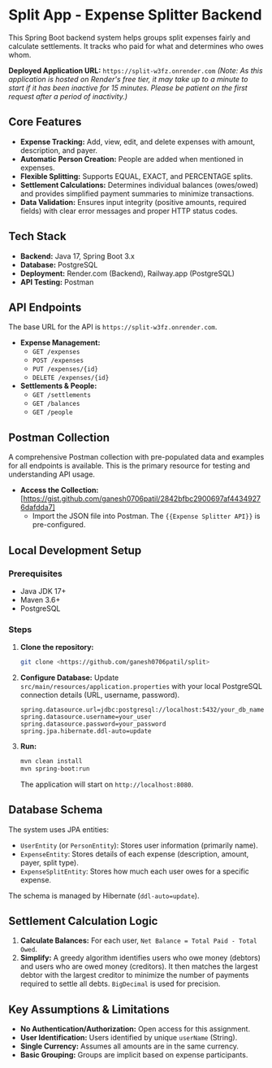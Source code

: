 # Split App - Expense Splitter Backend

This Spring Boot backend system helps groups split expenses fairly and calculate settlements. It tracks who paid for what and determines who owes whom.

**Deployed Application URL:** `https://split-w3fz.onrender.com`
*(Note: As this application is hosted on Render's free tier, it may take up to a minute to start if it has been inactive for 15 minutes. Please be patient on the first request after a period of inactivity.)*

## Core Features

*   **Expense Tracking:** Add, view, edit, and delete expenses with amount, description, and payer.
*   **Automatic Person Creation:** People are added when mentioned in expenses.
*   **Flexible Splitting:** Supports EQUAL, EXACT, and PERCENTAGE splits.
*   **Settlement Calculations:** Determines individual balances (owes/owed) and provides simplified payment summaries to minimize transactions.
*   **Data Validation:** Ensures input integrity (positive amounts, required fields) with clear error messages and proper HTTP status codes.

## Tech Stack

*   **Backend:** Java 17, Spring Boot 3.x
*   **Database:** PostgreSQL
*   **Deployment:** Render.com (Backend), Railway.app (PostgreSQL)
*   **API Testing:** Postman

## API Endpoints

The base URL for the API is `https://split-w3fz.onrender.com`.

*   **Expense Management:**
    *   `GET /expenses`
    *   `POST /expenses`
    *   `PUT /expenses/{id}`
    *   `DELETE /expenses/{id}`
*   **Settlements & People:**
    *   `GET /settlements`
    *   `GET /balances`
    *   `GET /people`

## Postman Collection

A comprehensive Postman collection with pre-populated data and examples for all endpoints is available. This is the primary resource for testing and understanding API usage.

*   **Access the Collection:** [https://gist.github.com/ganesh0706patil/2842bfbc2900697af44349276dafdda7]
    *   Import the JSON file into Postman. The `{{Expense Splitter API}}` is pre-configured.

## Local Development Setup

### Prerequisites

*   Java JDK 17+
*   Maven 3.6+
*   PostgreSQL

### Steps

1.  **Clone the repository:**
    ```bash
    git clone <https://github.com/ganesh0706patil/split>
    ```
2.  **Configure Database:** Update `src/main/resources/application.properties` with your local PostgreSQL connection details (URL, username, password).
    ```properties
    spring.datasource.url=jdbc:postgresql://localhost:5432/your_db_name
    spring.datasource.username=your_user
    spring.datasource.password=your_password
    spring.jpa.hibernate.ddl-auto=update
    ```
3.  **Run:**
    ```bash
    mvn clean install
    mvn spring-boot:run
    ```
    The application will start on `http://localhost:8080`.

## Database Schema

The system uses JPA entities:
*   `UserEntity` (or `PersonEntity`): Stores user information (primarily name).
*   `ExpenseEntity`: Stores details of each expense (description, amount, payer, split type).
*   `ExpenseSplitEntity`: Stores how much each user owes for a specific expense.

The schema is managed by Hibernate (`ddl-auto=update`).

## Settlement Calculation Logic

1.  **Calculate Balances:** For each user, `Net Balance = Total Paid - Total Owed`.
2.  **Simplify:** A greedy algorithm identifies users who owe money (debtors) and users who are owed money (creditors). It then matches the largest debtor with the largest creditor to minimize the number of payments required to settle all debts. `BigDecimal` is used for precision.

## Key Assumptions & Limitations

*   **No Authentication/Authorization:** Open access for this assignment.
*   **User Identification:** Users identified by unique `userName` (String).
*   **Single Currency:** Assumes all amounts are in the same currency.
*   **Basic Grouping:** Groups are implicit based on expense participants.
